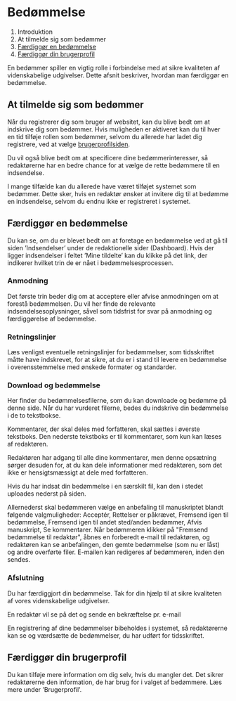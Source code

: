 # Bedømmelse

1. Introduktion
2. At tilmelde sig som bedømmer
3. [Færdiggør en bedømmelse](#færdiggør-en-bedømmelse)
4. [Færdiggør din brugerprofil](#færdiggør-din-brugerprofil)

En bedømmer spiller en vigtig rolle i forbindelse med at sikre kvaliteten af videnskabelige udgivelser. Dette afsnit beskriver, hvordan man færdiggør en bedømmelse.

## At tilmelde sig som bedømmer

Når du registrerer dig som bruger af websitet, kan du blive bedt om at indskrive dig som bedømmer. Hvis muligheden er aktiveret kan du til hver en tid tilføje rollen som bedømmer, selvom du allerede har ladet dig registrere, ved at vælge [brugerprofilsiden](/chapter1.md).

Du vil også blive bedt om at specificere dine bedømmerinteresser, så redaktørerne har en bedre chance for at vælge de rette bedømmere til en indsendelse.

I mange tilfælde kan du allerede have været tilføjet systemet som bedømmer. Dette sker, hvis en redaktør ønsker at invitere dig til at bedømme en indsendelse, selvom du endnu ikke er registreret i systemet.

## Færdiggør en bedømmelse

Du kan se, om du er blevet bedt om at foretage en bedømmelse ved at gå til siden ’Indsendelser’ under de redaktionelle sider \(Dashboard\). Hvis der ligger indsendelser i feltet ’Mine tildelte’ kan du klikke på det link, der indikerer hvilket trin de er nået i bedømmelsesprocessen.

### Anmodning

Det første trin beder dig om at acceptere eller afvise anmodningen om at forestå bedømmelsen. Du vil her finde de relevante indsendelsesoplysninger, såvel som tidsfrist for svar på anmodning og færdiggørelse af bedømmelse.

### Retningslinjer

Læs venligst eventuelle retningslinjer for bedømmelser, som tidsskriftet måtte have indskrevet, for at sikre, at du er i stand til levere en bedømmelse i overensstemmelse med ønskede formater og standarder.

### Download og bedømmelse

Her finder du bedømmelsesfilerne, som du kan downloade og bedømme på denne side. Når du har vurderet filerne, bedes du indskrive din bedømmelse i de to tekstbokse.

Kommentarer, der skal deles med forfatteren, skal sættes i øverste tekstboks. Den nederste tekstboks er til kommentarer, som kun kan læses af redaktøren.

Redaktøren har adgang til alle dine kommentarer, men denne opsætning sørger desuden for, at du kan dele informationer med redaktøren, som det ikke er hensigtsmæssigt at dele med forfatteren.

Hvis du har indsat din bedømmelse i en særskilt fil, kan den i stedet uploades nederst på siden.

Allernederst skal bedømmeren vælge en anbefaling til manuskriptet blandt følgende valgmuligheder: Acceptér, Rettelser er påkrævet, Fremsend igen til bedømmelse, Fremsend igen til andet sted/anden bedømmer, Afvis manuskript, Se kommentarer. Når bedømmeren klikker på "Fremsend bedømmelse til redaktør", åbnes en forberedt e-mail til redaktøren, og redaktøren kan se anbefalingen, den gemte bedømmelse \(som nu er låst\) og andre overførte filer. E-mailen kan redigeres af bedømmeren, inden den sendes.

### Afslutning

Du har færdiggjort din bedømmelse. Tak for din hjælp til at sikre kvaliteten af vores videnskabelige udgivelser.

En redaktør vil se på det og sende en bekræftelse pr. e-mail

En registrering af dine bedømmelser bibeholdes i systemet, så redaktørerne kan se og værdsætte de bedømmelser, du har udført for tidsskriftet.

## Færdiggør din brugerprofil

Du kan tilføje mere information om dig selv, hvis du mangler det. Det sikrer redaktørerne den information, de har brug for i valget af bedømmere. Læs mere under ’Brugerprofil’.

